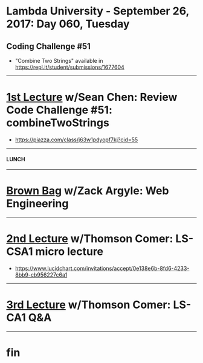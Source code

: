 # Lambda University - September 26, 2017: Day 060, Tuesday
## Coding Challenge #51
- "Combine Two Strings" available in https://repl.it/student/submissions/1677604
***
# [1st Lecture](https://youtu.be/lcTbfgMlNNE) w/Sean Chen: Review Code Challenge #51: combineTwoStrings
- https://piazza.com/class/j63w1pdyopf7kj?cid=55

***
#### LUNCH
***
# [Brown Bag](VIDEO_RECORDED_NOT_POSTED) w/Zack Argyle: Web Engineering
***
# [2nd Lecture](https://youtu.be/kP29RbUD7bY) w/Thomson Comer: LS-CSA1 micro lecture
- https://www.lucidchart.com/invitations/accept/0e138e6b-8fd6-4233-8bb9-cb956227c6a1

***
# [3rd Lecture](VIDEO_RECORDED_NOT_POSTED) w/Thomson Comer: LS-CA1 Q&A
***
# fin
